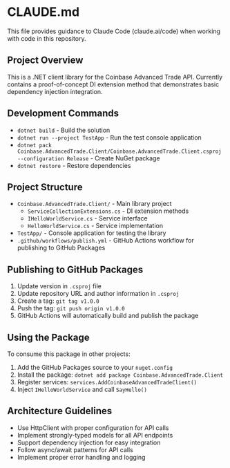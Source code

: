 # CLAUDE.md

This file provides guidance to Claude Code (claude.ai/code) when working with code in this repository.

## Project Overview

This is a .NET client library for the Coinbase Advanced Trade API. Currently contains a proof-of-concept DI extension method that demonstrates basic dependency injection integration.

## Development Commands

- `dotnet build` - Build the solution
- `dotnet run --project TestApp` - Run the test console application
- `dotnet pack Coinbase.AdvancedTrade.Client/Coinbase.AdvancedTrade.Client.csproj --configuration Release` - Create NuGet package
- `dotnet restore` - Restore dependencies

## Project Structure

- `Coinbase.AdvancedTrade.Client/` - Main library project
  - `ServiceCollectionExtensions.cs` - DI extension methods
  - `IHelloWorldService.cs` - Service interface
  - `HelloWorldService.cs` - Service implementation
- `TestApp/` - Console application for testing the library
- `.github/workflows/publish.yml` - GitHub Actions workflow for publishing to GitHub Packages

## Publishing to GitHub Packages

1. Update version in `.csproj` file
2. Update repository URL and author information in `.csproj`
3. Create a tag: `git tag v1.0.0`
4. Push the tag: `git push origin v1.0.0`
5. GitHub Actions will automatically build and publish the package

## Using the Package

To consume this package in other projects:
1. Add the GitHub Packages source to your `nuget.config`
2. Install the package: `dotnet add package Coinbase.AdvancedTrade.Client`
3. Register services: `services.AddCoinbaseAdvancedTradeClient()`
4. Inject `IHelloWorldService` and call `SayHello()`

## Architecture Guidelines

- Use HttpClient with proper configuration for API calls
- Implement strongly-typed models for all API endpoints  
- Support dependency injection for easy integration
- Follow async/await patterns for API calls
- Implement proper error handling and logging